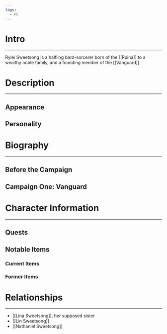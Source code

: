 ```yaml
---
tags:
  - PC
---
```

# Intro
---
Rylei Sweetsong is a halfling bard-sorcerer born of the [[Ruina]] to a wealthy noble family, and a founding member of the [[Vanguard]].
# Description
---
## Appearance
## Personality
# Biography
---
## Before the Campaign
## Campaign One: Vanguard
# Character Information
---
## Quests
## Notable Items
### Current Items
### Former Items
# Relationships
---
- [[Lina Sweetsong]], her supposed sister
- [[Lin Sweetsong]]
- [[Nathaniel Sweetsong]]
